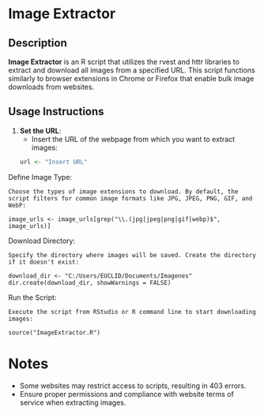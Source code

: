 # Image Extractor

## Description
**Image Extractor** is an R script that utilizes the rvest and httr libraries to extract and download all images from a specified URL. This script functions similarly to browser extensions in Chrome or Firefox that enable bulk image downloads from websites.

## Usage Instructions
1. **Set the URL**:
   - Insert the URL of the webpage from which you want to extract images:
   ```R
   url <- "Insert URL"

Define Image Type:

    Choose the types of image extensions to download. By default, the script filters for common image formats like JPG, JPEG, PNG, GIF, and WebP:

    image_urls <- image_urls[grep("\\.(jpg|jpeg|png|gif|webp)$", image_urls)]

Download Directory:

    Specify the directory where images will be saved. Create the directory if it doesn't exist:

    download_dir <- "C:/Users/EUCLID/Documents/Imagenes"
    dir.create(download_dir, showWarnings = FALSE)

Run the Script:

    Execute the script from RStudio or R command line to start downloading images:

    source("ImageExtractor.R")

# Notes

- Some websites may restrict access to scripts, resulting in 403 errors.
- Ensure proper permissions and compliance with website terms of service when extracting images.


